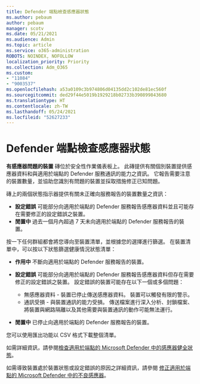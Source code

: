 ```yaml
---
title: Defender 端點檢查感應器狀態
ms.author: pebaum
author: pebaum
manager: scotv
ms.date: 05/21/2021
ms.audience: Admin
ms.topic: article
ms.service: o365-administration
ROBOTS: NOINDEX, NOFOLLOW
localization_priority: Priority
ms.collection: Adm_O365
ms.custom:
- "11084"
- "9003537"
ms.openlocfilehash: a53a0109c3b974806d04135dd2c102de81ec560f
ms.sourcegitcommit: ded29f44e5019b1929218b02733b390899843680
ms.translationtype: HT
ms.contentlocale: zh-TW
ms.lasthandoff: 05/24/2021
ms.locfileid: "52627233"
---
```

# <a name="defender-endpoint-check-sensor-status"></a>Defender 端點檢查感應器狀態

**有感應器問題的裝置** 磚位於安全性作業儀表板上。 此磚提供有關個別裝置提供感應器資料和與適用於端點的 Defender 服務通訊的能力之資訊。 它報告需要注意的裝置數量，並協助您識別有問題的裝置並採取措施修正已知問題。

磚上的兩個狀態指示器提供有關未正確向服務報告的裝置數量之資訊：

- **設定錯誤** 可能部分向適用於端點的 Defender 服務報告感應器資料並且可能存在需要修正的設定錯誤之裝置。
- **閒置中** 過去一個月內超過 7 天未向適用於端點的 Defender 服務報告的裝置。

按一下任何群組都會將您導向至裝置清單，並根據您的選擇進行篩選。 在裝置清單中，可以按以下狀態篩選健康情況狀態清單：

- **作用中** 不斷向適用於端點的 Defender 服務報告的裝置。
- **設定錯誤** 可能部分向適用於端點的 Defender 服務報告感應器資料但存在需要修正的設定錯誤之裝置。 設定錯誤的裝置可能存在以下一個或多個問題：

    - 無感應器資料 - 裝置已停止傳送感應器資料。 裝置可以觸發有限的警示。
    - 通訊受損 - 與裝置通訊的能力受損。 傳送檔案進行深入分析、封鎖檔案、將裝置與網路隔離以及其他需要與裝置通訊的動作可能無法運行。
- **閒置中** 已停止向適用於端點的 Defender 服務報告的裝置。

您可以使用匯出功能以 CSV 格式下載整個清單。

如需詳細資訊，請參閱[檢查適用於端點的 Microsoft Defender 中的感應器健全狀態](/microsoft-365/security/defender-endpoint/check-sensor-status)。

如需導致裝置處於裝置狀態或設定錯誤的原因之詳細資訊，請參閱 [修正適用於端點的 Microsoft Defender 中的不良感應器](/microsoft-365/security/defender-endpoint/fix-unhealthy-sensors)。
